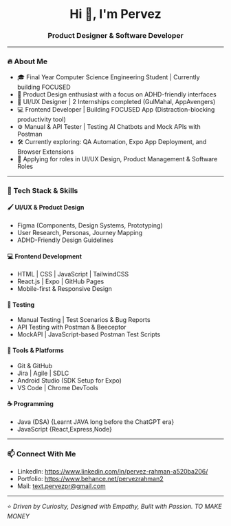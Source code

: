 <h1 align="center">Hi 👋, I'm Pervez</h1>
<h3 align="center">Product Designer & Software Developer </h3>

---

### 🔥 About Me

- 🎓 Final Year Computer Science Engineering Student  |                                 Currently building FOCUSED
- 🧠 Product Design enthusiast with a focus on ADHD-friendly interfaces  
- 🎨 UI/UX Designer | 2 Internships completed (GulMahal, AppAvengers)  
- 💻 Frontend Developer | Building FOCUSED App (Distraction-blocking productivity tool)  
- ⚙️ Manual & API Tester | Testing AI Chatbots and Mock APIs with Postman  
- 🛠 Currently exploring: QA Automation, Expo App Deployment, and Browser Extensions  
- 💼 Applying for roles in UI/UX Design, Product Management & Software Roles
   

---

### 🧰 Tech Stack & Skills

#### 🖌️ UI/UX & Product Design
- Figma (Components, Design Systems, Prototyping)
- User Research, Personas, Journey Mapping
- ADHD-Friendly Design Guidelines

#### 💻 Frontend Development
- HTML | CSS | JavaScript | TailwindCSS  
- React.js | Expo | GitHub Pages  
- Mobile-first & Responsive Design  

#### 🧪 Testing
- Manual Testing | Test Scenarios & Bug Reports  
- API Testing with Postman & Beeceptor  
- MockAPI | JavaScript-based Postman Test Scripts

#### 🔧 Tools & Platforms
- Git & GitHub  
- Jira | Agile | SDLC  
- Android Studio (SDK Setup for Expo)  
- VS Code | Chrome DevTools

#### ☕ Programming
- Java (DSA) {Learnt JAVA long before the ChatGPT era}   
- JavaScript {React,Express,Node}

---

### 📫 Connect With Me

- LinkedIn: https://www.linkedin.com/in/pervez-rahman-a520ba206/
- Portfolio: https://www.behance.net/pervezrahman2 
- Mail: text.pervezpr@gmail.com 

---

⭐️ _Driven by Curiosity, Designed with Empathy, Built with Passion. TO MAKE MONEY_

